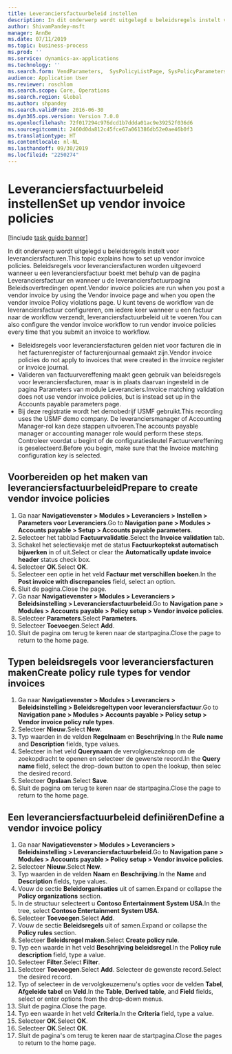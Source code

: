 ```yaml
---
title: Leveranciersfactuurbeleid instellen
description: In dit onderwerp wordt uitgelegd u beleidsregels instelt voor leveranciersfacturen.
author: ShivamPandey-msft
manager: AnnBe
ms.date: 07/11/2019
ms.topic: business-process
ms.prod: ''
ms.service: dynamics-ax-applications
ms.technology: ''
ms.search.form: VendParameters,  SysPolicyListPage, SysPolicyParameters, SysPolicySourceDocumentRuleType, SysPolicy, SysPolicySourceDocumentRule, SysQueryForm, SysQueryTableLookUp, SysQueryPrefixLookUp, SysQueryFieldLookUp
audience: Application User
ms.reviewer: roschlom
ms.search.scope: Core, Operations
ms.search.region: Global
ms.author: shpandey
ms.search.validFrom: 2016-06-30
ms.dyn365.ops.version: Version 7.0.0
ms.openlocfilehash: 72f017294c976dcd1b7ddda01ac9e39252f036d6
ms.sourcegitcommit: 2460d0da812c45fce67a061386db52e0ae46b0f3
ms.translationtype: HT
ms.contentlocale: nl-NL
ms.lasthandoff: 09/30/2019
ms.locfileid: "2250274"
---
```

# <a name="set-up-vendor-invoice-policies"></a><span data-ttu-id="61f60-103">Leveranciersfactuurbeleid instellen</span><span class="sxs-lookup"><span data-stu-id="61f60-103">Set up vendor invoice policies</span></span>

[!include [task guide banner](../../includes/task-guide-banner.md)]

<span data-ttu-id="61f60-104">In dit onderwerp wordt uitgelegd u beleidsregels instelt voor leveranciersfacturen.</span><span class="sxs-lookup"><span data-stu-id="61f60-104">This topic explains how to set up vendor invoice policies.</span></span> <span data-ttu-id="61f60-105">Beleidsregels voor leveranciersfacturen worden uitgevoerd wanneer u een leveranciersfactuur boekt met behulp van de pagina Leveranciersfactuur en wanneer u de leveranciersfactuurpagina Beleidsovertredingen opent.</span><span class="sxs-lookup"><span data-stu-id="61f60-105">Vendor invoice policies are run when you post a vendor invoice by using the Vendor invoice page and when you open the vendor invoice Policy violations page.</span></span> <span data-ttu-id="61f60-106">U kunt tevens de workflow van de leveranciersfactuur configureren, om iedere keer wanneer u een factuur naar de workflow verzendt, leveranciersfactuurbeleid uit te voeren.</span><span class="sxs-lookup"><span data-stu-id="61f60-106">You can also configure the vendor invoice workflow to run vendor invoice policies every time that you submit an invoice to workflow.</span></span> 

- <span data-ttu-id="61f60-107">Beleidsregels voor leveranciersfacturen gelden niet voor facturen die in het facturenregister of facturenjournaal gemaakt zijn.</span><span class="sxs-lookup"><span data-stu-id="61f60-107">Vendor invoice policies do not apply to invoices that were created in the invoice register or invoice journal.</span></span>  
- <span data-ttu-id="61f60-108">Valideren van factuurvereffening maakt geen gebruik van beleidsregels voor leveranciersfacturen, maar is in plaats daarvan ingesteld in de pagina Parameters van module Leveranciers.</span><span class="sxs-lookup"><span data-stu-id="61f60-108">Invoice matching validation does not use vendor invoice policies, but is instead set up in the Accounts payable parameters page.</span></span>  
- <span data-ttu-id="61f60-109">Bij deze registratie wordt het demobedrijf USMF gebruikt.</span><span class="sxs-lookup"><span data-stu-id="61f60-109">This recording uses the USMF demo company.</span></span> <span data-ttu-id="61f60-110">De leveranciersmanager of Accounting Manager-rol kan deze stappen uitvoeren.</span><span class="sxs-lookup"><span data-stu-id="61f60-110">The accounts payable manager or accounting manager role would perform these steps.</span></span> <span data-ttu-id="61f60-111">Controleer voordat u begint of de configuratiesleutel Factuurvereffening is geselecteerd.</span><span class="sxs-lookup"><span data-stu-id="61f60-111">Before you begin, make sure that the Invoice matching configuration key is selected.</span></span>


## <a name="prepare-to-create-vendor-invoice-policies"></a><span data-ttu-id="61f60-112">Voorbereiden op het maken van leveranciersfactuurbeleid</span><span class="sxs-lookup"><span data-stu-id="61f60-112">Prepare to create vendor invoice policies</span></span>
1. <span data-ttu-id="61f60-113">Ga naar **Navigatievenster > Modules > Leveranciers > Instellen > Parameters voor Leveranciers**.</span><span class="sxs-lookup"><span data-stu-id="61f60-113">Go to **Navigation pane > Modules > Accounts payable > Setup > Accounts payable parameters**.</span></span>
2. <span data-ttu-id="61f60-114">Selecteer het tabblad **Factuurvalidatie**.</span><span class="sxs-lookup"><span data-stu-id="61f60-114">Select the **Invoice validation** tab.</span></span>
3. <span data-ttu-id="61f60-115">Schakel het selectievakje met de status **Factuurkoptekst automatisch bijwerken** in of uit.</span><span class="sxs-lookup"><span data-stu-id="61f60-115">Select or clear the **Automatically update invoice header** status check box.</span></span>
4. <span data-ttu-id="61f60-116">Selecteer **OK**.</span><span class="sxs-lookup"><span data-stu-id="61f60-116">Select **OK**.</span></span>
5. <span data-ttu-id="61f60-117">Selecteer een optie in het veld **Factuur met verschillen boeken**.</span><span class="sxs-lookup"><span data-stu-id="61f60-117">In the **Post invoice with discrepancies** field, select an option.</span></span>
6. <span data-ttu-id="61f60-118">Sluit de pagina.</span><span class="sxs-lookup"><span data-stu-id="61f60-118">Close the page.</span></span>
7. <span data-ttu-id="61f60-119">Ga naar **Navigatievenster > Modules > Leveranciers > Beleidsinstelling > Leveranciersfactuurbeleid**.</span><span class="sxs-lookup"><span data-stu-id="61f60-119">Go to **Navigation pane > Modules > Accounts payable > Policy setup > Vendor invoice policies**.</span></span>
8. <span data-ttu-id="61f60-120">Selecteer **Parameters**.</span><span class="sxs-lookup"><span data-stu-id="61f60-120">Select **Parameters**.</span></span>
9. <span data-ttu-id="61f60-121">Selecteer **Toevoegen**.</span><span class="sxs-lookup"><span data-stu-id="61f60-121">Select **Add**.</span></span>
10. <span data-ttu-id="61f60-122">Sluit de pagina om terug te keren naar de startpagina.</span><span class="sxs-lookup"><span data-stu-id="61f60-122">Close the page to return to the home page.</span></span>

## <a name="create-policy-rule-types-for-vendor-invoices"></a><span data-ttu-id="61f60-123">Typen beleidsregels voor leveranciersfacturen maken</span><span class="sxs-lookup"><span data-stu-id="61f60-123">Create policy rule types for vendor invoices</span></span>
1. <span data-ttu-id="61f60-124">Ga naar **Navigatievenster > Modules > Leveranciers > Beleidsinstelling > Beleidsregeltypen voor leveranciersfactuur**.</span><span class="sxs-lookup"><span data-stu-id="61f60-124">Go to **Navigation pane > Modules > Accounts payable > Policy setup > Vendor invoice policy rule types**.</span></span>
2. <span data-ttu-id="61f60-125">Selecteer **Nieuw**.</span><span class="sxs-lookup"><span data-stu-id="61f60-125">Select **New**.</span></span>
3. <span data-ttu-id="61f60-126">Typ waarden in de velden **Regelnaam** en **Beschrijving**.</span><span class="sxs-lookup"><span data-stu-id="61f60-126">In the **Rule name** and **Description** fields, type values.</span></span>
4. <span data-ttu-id="61f60-127">Selecteer in het veld **Querynaam** de vervolgkeuzeknop om de zoekopdracht te openen en selecteer de gewenste record.</span><span class="sxs-lookup"><span data-stu-id="61f60-127">In the **Query name** field, select the drop-down button to open the lookup, then selec the desired record.</span></span>
5. <span data-ttu-id="61f60-128">Selecteer **Opslaan**.</span><span class="sxs-lookup"><span data-stu-id="61f60-128">Select **Save**.</span></span>
6. <span data-ttu-id="61f60-129">Sluit de pagina om terug te keren naar de startpagina.</span><span class="sxs-lookup"><span data-stu-id="61f60-129">Close the page to return to the home page.</span></span>

## <a name="define-a-vendor-invoice-policy"></a><span data-ttu-id="61f60-130">Een leveranciersfactuurbeleid definiëren</span><span class="sxs-lookup"><span data-stu-id="61f60-130">Define a vendor invoice policy</span></span>
1. <span data-ttu-id="61f60-131">Ga naar **Navigatievenster > Modules > Leveranciers > Beleidsinstelling > Leveranciersfactuurbeleid**.</span><span class="sxs-lookup"><span data-stu-id="61f60-131">Go to **Navigation pane > Modules > Accounts payable > Policy setup > Vendor invoice policies**.</span></span>
2. <span data-ttu-id="61f60-132">Selecteer **Nieuw**.</span><span class="sxs-lookup"><span data-stu-id="61f60-132">Select **New**.</span></span>
3. <span data-ttu-id="61f60-133">Typ waarden in de velden **Naam** en **Beschrijving**.</span><span class="sxs-lookup"><span data-stu-id="61f60-133">In the **Name** and **Description** fields, type values.</span></span>
4. <span data-ttu-id="61f60-134">Vouw de sectie **Beleidorganisaties** uit of samen.</span><span class="sxs-lookup"><span data-stu-id="61f60-134">Expand or collapse the **Policy organizations** section.</span></span>
5. <span data-ttu-id="61f60-135">In de structuur selecteert u **Contoso Entertainment System USA**.</span><span class="sxs-lookup"><span data-stu-id="61f60-135">In the tree, select **Contoso Entertainment System USA**.</span></span>
6. <span data-ttu-id="61f60-136">Selecteer **Toevoegen**.</span><span class="sxs-lookup"><span data-stu-id="61f60-136">Select **Add**.</span></span>
7. <span data-ttu-id="61f60-137">Vouw de sectie **Beleidsregels** uit of samen.</span><span class="sxs-lookup"><span data-stu-id="61f60-137">Expand or collapse the **Policy rules** section.</span></span>
8. <span data-ttu-id="61f60-138">Selecteer **Beleidsregel maken**.</span><span class="sxs-lookup"><span data-stu-id="61f60-138">Select **Create policy rule**.</span></span>
9. <span data-ttu-id="61f60-139">Typ een waarde in het veld **Beschrijving beleidsregel**.</span><span class="sxs-lookup"><span data-stu-id="61f60-139">In the **Policy rule description** field, type a value.</span></span>
10. <span data-ttu-id="61f60-140">Selecteer **Filter**.</span><span class="sxs-lookup"><span data-stu-id="61f60-140">Select **Filter**.</span></span>
11. <span data-ttu-id="61f60-141">Selecteer **Toevoegen**.</span><span class="sxs-lookup"><span data-stu-id="61f60-141">Select **Add**.</span></span> <span data-ttu-id="61f60-142">Selecteer de gewenste record.</span><span class="sxs-lookup"><span data-stu-id="61f60-142">Select the desired record.</span></span>
12. <span data-ttu-id="61f60-143">Typ of selecteer in de vervolgkeuzemenu's opties voor de velden **Tabel**, **Afgeleide tabel** en **Veld**.</span><span class="sxs-lookup"><span data-stu-id="61f60-143">In the **Table**, **Derived table**, and **Field** fields, select or enter options from the drop-down menus.</span></span>
13. <span data-ttu-id="61f60-144">Sluit de pagina.</span><span class="sxs-lookup"><span data-stu-id="61f60-144">Close the page.</span></span>
14. <span data-ttu-id="61f60-145">Typ een waarde in het veld **Criteria**.</span><span class="sxs-lookup"><span data-stu-id="61f60-145">In the **Criteria** field, type a value.</span></span>
15. <span data-ttu-id="61f60-146">Selecteer **OK**.</span><span class="sxs-lookup"><span data-stu-id="61f60-146">Select **OK**.</span></span>
16. <span data-ttu-id="61f60-147">Selecteer **OK**.</span><span class="sxs-lookup"><span data-stu-id="61f60-147">Select **OK**.</span></span>
17. <span data-ttu-id="61f60-148">Sluit de pagina's om terug te keren naar de startpagina.</span><span class="sxs-lookup"><span data-stu-id="61f60-148">Close the pages to return to the home page.</span></span>


